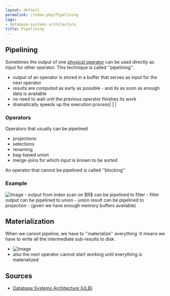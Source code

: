 ```yaml
---
layout: default
permalink: /index.php/Pipelining
tags:
- database-systems-architecture
title: Pipelining
---
```

## Pipelining
Sometimes the output of one [physical operator](Physical_Operators_(databases)) can be used directly as input for other operator. This technique is called ''pipelining''.
- output of an operator is stored in a buffer that serves as input for the next operator
- results are computed as early as possible - and its as soon as enough data is available
- no need to wait unit the previous operator finishes its work 
- dramatically speeds up the execution process|   | |
### Operators
Operators that usually can be pipelined
- projections
- selections
- renaming
- bag-based union
- merge-joins for which input is known to be sorted

An operator that cannot be pipelined is called ''blocking''


### Example
<img src="https://raw.github.com/alexeygrigorev/wiki-figures/master/ulb/dbsa/pipelining-ex.png" alt="Image">
- output from index scan on $R$ can be pipelined to filter
- filter output can be pipelined to union
- union result can be pipelined to projection
- (given we have enough memory buffers available)


## Materialization
When we cannot pipeline, we have to ''materialize'' everything. It means we have to write all the intermediate sub-results to disk. 

- <img src="https://raw.github.com/alexeygrigorev/wiki-figures/master/ulb/dbsa/materialization.png" alt="Image">
- also the next operator cannot start working until everything is materialized


## Sources
- [Database Systems Architecture (ULB)](Database_Systems_Architecture_(ULB))
